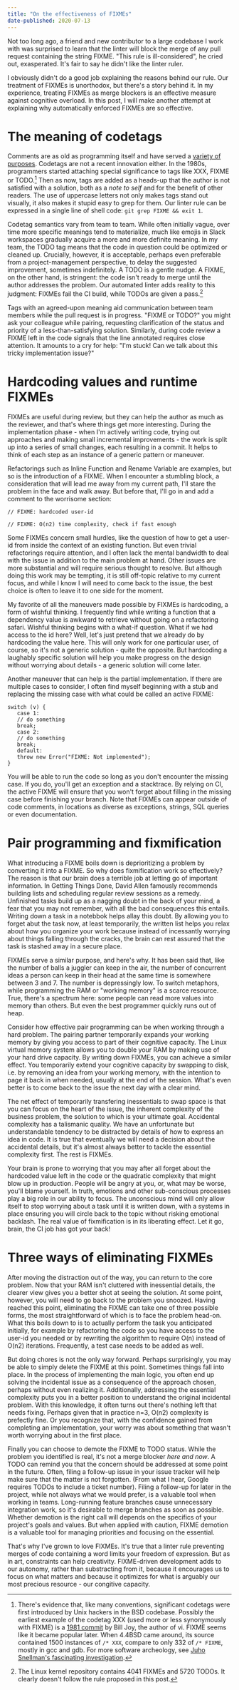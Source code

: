 ```yaml
---
title: "On the effectiveness of FIXMEs"
date-published: 2020-07-13
---
```


Not too long ago, a friend and new contributor to a large codebase I work with was surprised to learn that the linter will block the merge of any pull request containing the string FIXME. "This rule is ill-considered", he cried out, exasperated. It's fair to say he didn't like the linter ruler. 

I obviously didn't do a good job explaining the reasons behind our rule. Our treatment of FIXMEs is unorthodox, but there's a story behind it. In my experience, treating FIXMEs as merge blockers is an effective measure against cognitive overload. In this post, I will make another attempt at explaining why automatically enforced FIXMEs are so effective.

# The meaning of codetags

Comments are as old as programming itself and have served a [variety of purposes](https://en.wikipedia.org/wiki/Comment_%28computer_programming%29#Stress_relief). Codetags are not a recent innovation either. In the 1980s, programmers started attaching special significance to tags like XXX, FIXME or TODO.[^xxx] Then as now, tags are added as a heads-up that the author is not satisfied with a solution, both as a _note to self_ and for the benefit of other readers. The use of uppercase letters not only makes tags stand out visually, it also makes it stupid easy to grep for them. Our linter rule can be expressed in a single line of shell code: `git grep FIXME && exit 1`.

Codetag semantics vary from team to team. While often initially vague, over time more specific meanings tend to materialize, much like emojis in Slack workspaces gradually acquire a more and more definite meaning. In my team, the TODO tag means that the code in question could be optimized or cleaned up. Crucially, however, it is acceptable, perhaps even preferable from a project-management perspective, to delay the suggested improvement, sometimes indefinitely. A TODO is a gentle nudge. A FIXME, on the other hand, is stringent: the code isn't ready to merge until the author addresses the problem. Our automated linter adds reality to this judgment: FIXMEs fail the CI build, while TODOs are given a pass.[^linux]

Tags with an agreed-upon meaning aid communication between team members while the pull request is in progress. "FIXME or TODO?" you might ask your colleague while pairing, requesting clarification of the status and priority of a less-than-satisfying solution. Similarly, during code review a FIXME left in the code signals that the line annotated requires close attention. It amounts to a cry for help: "I'm stuck! Can we talk about this tricky implementation issue?"

# Hardcoding values and runtime FIXMEs

FIXMEs are useful during review, but they can help the author as much as the reviewer, and that's where things get more interesting. During the implementation phase - when I'm actively writing code, trying out approaches and making small incremental improvements - the work is split up into a series of small changes, each resulting in a commit. It helps to think of each step as an instance of a generic pattern or maneuver. 

Refactorings such as Inline Function and Rename Variable are examples, but so is the introduction of a FIXME. When I encounter a stumbling block, a consideration that will lead me away from my current path, I'll stare the problem in the face and walk away. But before that, I'll go in and add a comment to the worrisome section:

```
// FIXME: hardcoded user-id

// FIXME: O(n2) time complexity, check if fast enough
```

Some FIXMEs concern small hurdles, like the question of how to get a user-id from inside the context of an existing function. But even trivial refactorings require attention, and I often lack the mental bandwidth to deal with the issue in addition to the main problem at hand. Other issues are more substantial and will require serious thought to resolve. But although doing this work may be tempting, it is still off-topic relative to my current focus, and while I know I will need to come back to the issue, the best choice is often to leave it to one side for the moment.

My favorite of all the maneuvers made possible by FIXMEs is hardcoding, a form of wishful thinking. I frequently find while writing a function that a dependency value is awkward to retrieve without going on a refactoring safari. Wishful thinking begins with a what-if question. What if we had access to the id here? Well, let's just pretend that we already do by hardcoding the value here. This will only work for one particular user, of course, so it's not a generic solution - quite the opposite. But hardcoding a laughably specific solution will help you make progress on the design without worrying about details - a generic solution will come later.

Another maneuver that can help is the partial implementation. If there are multiple cases to consider, I often find myself beginning with a stub and replacing the missing case with what could be called an active FIXME:

```
switch (v) {
   case 1:
   // do something
   break;
   case 2:
   // do something
   break;
   default:
   throw new Error("FIXME: Not implemented");
}
```

You will be able to run the code so long as you don't encounter the missing case. If you do, you'll get an exception and a stacktrace. By relying on CI, the active FIXME will ensure that you won't forget about filling in the missing case before finishing your branch. Note that FIXMEs can appear outside of code comments, in locations as diverse as exceptions, strings, SQL queries or even documentation.

# Pair programming and fixmification

What introducing a FIXME boils down is deprioritizing a problem by converting it into a FIXME. So why does fixmification work so effectively? The reason is that our brain does a terrible job at letting go of important information. In Getting Things Done, David Allen famously recommends building lists and scheduling regular review sessions as a remedy. Unfinished tasks build up as a nagging doubt in the back of your mind, a fear that you may not remember, with all the bad consequences this entails. Writing down a task in a notebbok helps allay this doubt. By allowing you to forget abut the task now, at least temporarily, the written list helps you relax about how you organize your work because instead of incessantly worrying about things falling through the cracks, the brain can rest assured that the task is stashed away in a secure place.

FIXMEs serve a similar purpose, and here's why. It has been said that, like the number of balls a juggler can keep in the air, the number of concurrent ideas a person can keep in their head at the same time is somewhere between 3 and 7. The number is depressingly low. To switch metaphors, while programming the RAM or "working memory" is a scarce resource. True, there's a spectrum here: some people can read more values into memory than others. But even the best programmer quickly runs out of heap.

Consider how effective pair programming can be when working through a hard problem. The pairing partner temporarily expands your working memory by giving you access to part of their cognitive capacity. The Linux virtual memory system allows you to double your RAM by making use of your hard drive capacity. By writing down FIXMEs, you can achieve a similar effect. You temporarily extend your cognitive capacity by swapping to disk, i.e. by removing an idea from your working memory, with the intention to page it back in when needed, usually at the end of the session. What's even better is to come back to the issue the next day with a clear mind.

The net effect of temporarily transfering inessentials to swap space is that you can focus on the heart of the issue, the inherent complexity of the business problem, the solution to which is your ultimate goal. Accidental complexity has a talismanic quality. We have an unfortunate but understandable tendency to be distracted by details of how to express an idea in code. It is true that eventually we will need a decision about the accidental details, but it's almost always better to tackle the essential complexity first. The rest is FIXMEs.

Your brain is prone to worrying that you may after all forget about the hardcoded value left in the code or the quadratic complexity that might blow up in production. People will be angry at you, or, what may be worse, you'll blame yourself. In truth, emotions and other sub-conscious processes play a big role in our ability to focus. The unconscious mind will only allow itself to stop worrying about a task until it is written down, with a systems in place ensuring you will circle back to the topic without risking emotional backlash. The real value of fixmification is in its liberating effect. Let it go, brain, the CI job has got your back!

# Three ways of eliminating FIXMEs

After moving the distraction out of the way, you can return to the core problem. Now that your RAM isn't cluttered with inessential details, the clearer view gives you a better shot at seeing the solution. At some point, however, you will need to go back to the problem you snoozed. Having reached this point, eliminating the FIXME can take one of three possible forms, the most straightforward of which is to face the problem head-on. What this boils down to is to actually perform the task you anticipated initially, for example by refactoring the code so you have access to the user-id you needed or by rewriting the algorithm to require O(n) instead of O(n2) iterations. Frequently, a test case needs to be added as well.

But doing chores is not the only way forward. Perhaps surprisingly, you may be able to simply delete the FIXME at this point. Sometimes things fall into place. In the process of implementing the main logic, you often end up solving the incidental issue as a consequence of the approach chosen, perhaps without even realizing it. Additionally, addressing the essential complexity puts you in a better position to understand the original incidental problem. With this knowledge, it often turns out there's nothing left that needs fixing. Perhaps given that in practice n=3, O(n2) complexity is prefectly fine. Or you recognize that, with the confidence gained from completing an implementation, your worry was about something that wasn't worth worrying about in the first place.

Finally you can choose to demote the FIXME to TODO status. While the problem you identified is real, it's not a merge blocker *here and now*. A TODO can remind you that the concern should be addressed at some point in the future. Often, filing a follow-up issue in your issue tracker will help make sure that the matter is not forgotten. (From what I hear, Google requires TODOs to include a ticket number). Filing a follow-up for later in the project, while not always what we would prefer, is a valuable tool when working in teams. Long-running feature branches cause unnecessary integration work, so it's desirable to merge branches as soon as possible. Whether demotion is the right call will depends on the specifics of your project's goals and values. But when applied with caution, FIXME demotion is a valuable tool for managing priorities and focusing on the essential.

That's why I've grown to love FIXMEs. It's true that a linter rule preventing merges of code containing a word limits your freedom of expression. But as in art, constraints can help creativity. FIXME-driven development adds to our autonomy, rather than substracting from it, because it encourages us to focus on what matters and because it optimizes for what is arguably our most precious resource - our congitive capacity.

[^xxx]: There's evidence that, like many conventions, significant codetags were first introduced by Unix hackers in the BSD codebase. Possibly the earliest example of the codetag XXX (used more or less synonymously with FIXME) is a [1981 commit](https://github.com/dspinellis/unix-history-repo/commit/9e295a2f65c046125ece0ad68f142f59df4c3400) by Bill Joy, the author of vi. FIXME seems like it became popular later. When 4.4BSD came around, its source contained 1500 instances of `/* XXX`, compare to only 332 of `/* FIXME`, mostly in gcc and gdb. For more software archeology, see [Juho Snellman's fascinating investigation](https://www.snellman.net/blog/archive/2017-04-17-xxx-fixme/).

[^linux]: The Linux kernel repository contains 4041 FIXMEs and 5720 TODOs. It clearly doesn't follow the rule proposed in this post.
